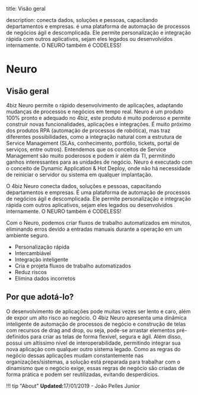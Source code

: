 title: Visão geral  

description: conecta dados, soluções e pessoas, capacitando departamentos e empresas. é uma plataforma de automação de processos de negócios ágil e descomplicada. Ele permite personalização e integração rápida com outros aplicativos, sejam eles legados ou desenvolvidos internamente. O NEURO também é CODELESS!  

# Neuro

## Visão geral

4biz Neuro permite o rápido desenvolvimento de aplicações, adaptando mudanças de processos e negócios em tempo real. 
Neuro é um produto 100% pronto e adequado no 4biz, este produto é muito poderoso e permite construir novas funcionalidades, aplicações e integrações. É muito próximo dos produtos RPA (automação de processos de robótica), mas traz diferentes possibilidades, como a integração natural com a estrutura de Service Management (SLAs, conhecimento, portfólio, tickets, portal de serviços, entre outros). 
Entendemos que os conceitos de Service Management são muito poderosos e podem ir além da TI, permitindo ganhos interessantes para as unidades de negócio. 
Neuro é executado com o conceito de Dynamic Application & Hot Deploy, onde não há necessidade de reiniciar o servidor ou sistema em qualquer implantação.
 
O 4biz Neuro conecta dados, soluções e pessoas, capacitando departamentos e empresas. É uma plataforma de automação de processos de negócios ágil e descomplicada. Ele permite personalização e integração rápida com outros aplicativos, sejam eles legados ou desenvolvidos internamente. O NEURO também é CODELESS!

Com o Neuro, podemos criar fluxos de trabalho automatizados em minutos, eliminando erros devido a entradas manuais durante a operação em um ambiente seguro.  

-   Personalização rápida  
-   Intercambiável
-   Integração inteligente
-   Cria e projeta fluxos de trabalho automatizados
-   Reduz riscos
-   Elimina dados incorretos

## Por que adotá-lo? 

O desenvolvimento de aplicações pode muitas vezes ser lento e caro, além de expor um alto risco ao negócio. O 4biz Neuro apresenta uma dinâmica inteligente de automação de processos de negócio e construção de telas com recursos de drag and drop, ou seja, pode-se arrastar elementos pré-definidos para criar as telas de forma flexível, segura e ágil. Além disso, possui um altíssimo nível de interoperabilidade, permitindo integrar sua nova aplicação com qualquer outro sistema legado. Como as regras do negócio dessas aplicações mudam constantemente nas organizações/sistemas, a solução está preparada para trabalhar com o dinamismo que o negócio exige, essas regras de negócio são criadas de forma prática e podem ser reutilizadas, evitando desperdícios.  

!!! tip "About"
    <b>Updated:</b>17/01/2019 - João Pelles Junior
